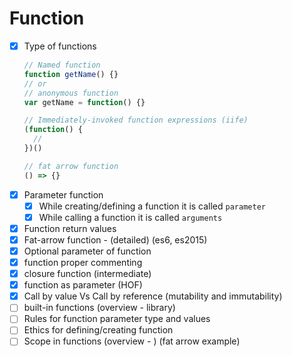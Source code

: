 # Function
- [x] Type of functions
  ```javascript
  // Named function
  function getName() {}
  // or
  // anonymous function
  var getName = function() {}

  // Immediately-invoked function expressions (iife)
  (function() {
    //
  })()

  // fat arrow function
  () => {}
  ```
- [x] Parameter function
  - [x] While creating/defining a function it is called `parameter`
  - [x] While calling a function it is called `arguments`
- [x] Function return values
- [x] Fat-arrow function - (detailed) (es6, es2015)
- [x] Optional parameter of function
- [x] function proper commenting
- [x] closure function (intermediate)
- [x] function as parameter (HOF)
- [x] Call by value Vs Call by reference (mutability and immutability)
- [ ] built-in functions (overview - library)
- [ ] Rules for function parameter type and values
- [ ] Ethics for defining/creating function
- [ ] Scope in functions (overview - ) (fat arrow example)
